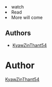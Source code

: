  <li> watch</li>
 <li> Read</li>
 <li> More will come</li>
<ul>
</ul>
<h2>Authors</h2>
	<ul>
		<li><a href="https://github.com/KyawZinThant54">KyawZinThant54</a></li>
	</ul>

<h1> Author </h1>
<a href="https://github.com/KyawZinThant54">KyawZinThant54</a>
